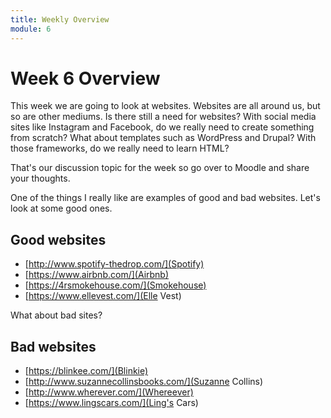 ```yaml
---
title: Weekly Overview
module: 6
---
```


# Week 6 Overview <br />

This week we are going to look at websites.  Websites are all around us, but so are other mediums. Is there still a need for websites? With social media sites like Instagram and Facebook, do we really need to create something from scratch?  What about templates such as WordPress and Drupal?  With those frameworks, do we really need to learn HTML?  

That's our discussion topic for the week so go over to Moodle and share your thoughts.

One of the things I really like are examples of good and bad websites.  Let's look at some good ones.

## Good websites

* [http://www.spotify-thedrop.com/](Spotify)
* [https://www.airbnb.com/](Airbnb)
* [https://4rsmokehouse.com/](Smokehouse)
* [https://www.ellevest.com/](Elle Vest)

What about bad sites?  

## Bad websites

* [https://blinkee.com/](Blinkie)
* [http://www.suzannecollinsbooks.com/](Suzanne Collins)
* [http://www.wherever.com/](Whereever)
* [https://www.lingscars.com/](Ling's Cars)

<!-- video -->

